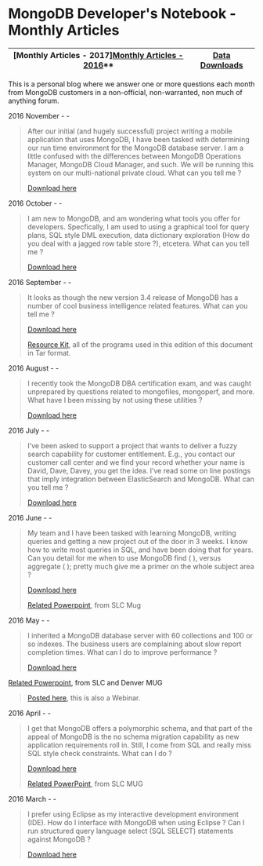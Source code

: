 MongoDB Developer's Notebook - Monthly Articles
===================

| **[Monthly Articles - 2017]**[Monthly Articles - 2016](https://github.com/farrell0/MongoDB-Developers-Notebook/blob/master/README.md)**| **[Data Downloads](https://github.com/farrell0/MongoDB-Developers-Notebook/blob/master/data_download/README.md)** |
|--------------------------------|-----------------|
This is a personal blog where we answer one or more questions each month from MongoDB customers in a non-official, non-warranted, non much of anything forum.

2016 November - -

>After our initial (and hugely successful) project writing a mobile application that 
>uses MongoDB, I have been tasked with determining our run time environment for the 
>MongoDB database server. I am a little confused with the differences between MongoDB 
>Operations Manager, MongoDB Cloud Manager, and such. We will be running this system 
>on our multi-national private cloud. What can you tell me ?
>
>[Download here](https://github.com/farrell0/MongoDB-Developers-Notebook/blob/master/articles/MDB_DN_2016_11_OpsMgr.pdf)

2016 October - -

>I am new to MongoDB, and am wondering what tools you offer for developers. Specfically, 
>I am used to using a graphical tool for query plans, SQL style DML execution, data 
>dictionary exploration (How do you deal with a jagged row table store ?), etcetera. 
>What can you tell me ?
>
>[Download here](https://github.com/farrell0/MongoDB-Developers-Notebook/blob/master/articles/MDB_DN_2016_10_Compass.pdf)

2016 September - -

>It looks as though the new version 3.4 release of MongoDB has a number of cool business 
>intelligence related features. What can you tell me ?
>
>[Download here](https://github.com/farrell0/MongoDB-Developers-Notebook/blob/master/articles/MDB_DN_2016_09_34Features.pdf)
>
>[Resource Kit](https://github.com/farrell0/MongoDB-Developers-Notebook/blob/master/articles/MDB_DN_2016_09_34Features_ResourceKit.tar), all of the programs used in this edition of this document in Tar format.

2016 August - -

>I recently took the MongoDB DBA certification exam, and was caught unprepared by questions 
>related to mongofiles, mongoperf, and more. What have I been missing by not using these utilities ?
>
>[Download here](https://github.com/farrell0/MongoDB-Developers-Notebook/blob/master/articles/MDB_DN_2016_08_Tools.pdf)

2016 July - -

>I’ve been asked to support a project that wants to deliver a fuzzy search capability 
>for customer entitlement. E.g., you contact our customer call center and we find your 
>record whether your name is David, Dave, Davey, you get the idea. I’ve read some on 
>line postings that imply integration between ElasticSearch and MongoDB. What can you 
>tell me ?
>
>[Download here](https://github.com/farrell0/MongoDB-Developers-Notebook/blob/master/articles/MDB_DN_2016_07_ElasticSearch.pdf)

2016 June - -

>My team and I have been tasked with learning MongoDB, writing queries and getting 
>a new project out of the door in 3 weeks. I know how to write most queries in SQL, 
>and have been doing that for years. Can you detail for me when to use MongoDB find ( ), 
>versus aggregate ( ); pretty much give me a primer on the whole subject area ?
>
>[Download here](https://github.com/farrell0/MongoDB-Developers-Notebook/blob/master/articles/MDB_DN_2016_06_QueryPrimer.pdf)
>
>[Related Powerpoint](https://github.com/farrell0/MongoDB-Developers-Notebook/blob/master/articles/MDB_DN_2016_06_QueryPrimer.pptx.pdf), from SLC Mug

2016 May - -

>I inherited a MongoDB database server with 60 collections and 100 or so indexes.
>The business users are complaining about slow report completion times. What can 
>I do to improve performance ?
>
>[Download here](https://github.com/farrell0/MongoDB-Developers-Notebook/blob/master/articles/MDB_DN_2016_05_IndexTuning.pdf)
>
[Related Powerpoint](https://github.com/farrell0/MongoDB-Developers-Notebook/blob/master/articles/MDB_DN_2016_05_IndexTuning.pptx.pdf), from SLC and Denver MUG
>
>[Posted here](https://www.mongodb.com/presentations/webinar-index-tuning-and-evaluation-using-mongodb?p=5721041a1b55a234bf9566de), this is also a Webinar.

2016 April - -

>I get that MongoDB offers a polymorphic schema, and that part of the
>appeal of MongoDB is the no schema migration capability as new application
>requirements roll in. Still, I come from SQL and really miss SQL style
>check constraints. What can I do ?
>
>[Download here](https://github.com/farrell0/MongoDB-Developers-Notebook/blob/master/articles/MDB_DN_2016_04_CheckConstraints.pdf)
>
>[Related PowerPoint](https://github.com/farrell0/MongoDB-Developers-Notebook/blob/master/articles/MDB_DN_2016_04_CheckConstraints.pptx), from SLC MUG

2016 March - -

>I prefer using Eclipse as my interactive development environment
>(IDE). How do I interface with MongoDB when using Eclipse ? Can I run
>structured query language select (SQL SELECT) statements against
>MongoDB ?
>
>[Download here](https://github.com/farrell0/MongoDB-Developers-Notebook/blob/master/articles/MDB_DN_2016_03_Eclipse_BiConnector.pdf)

